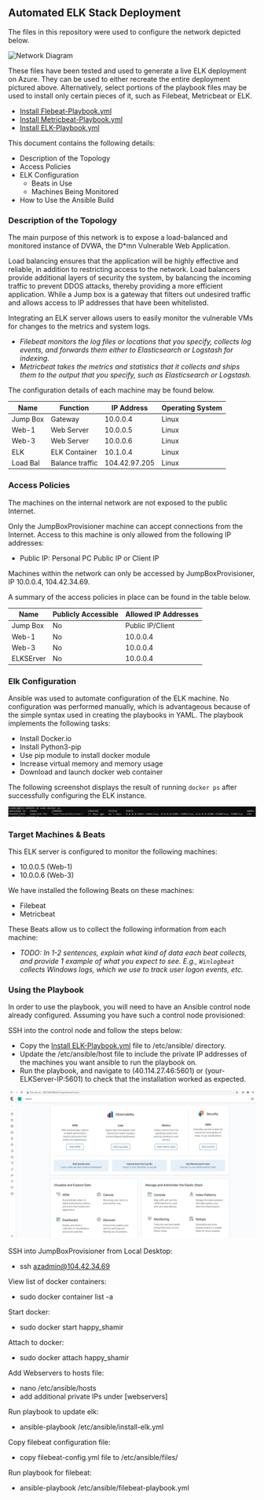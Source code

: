 ## Automated ELK Stack Deployment
 
The files in this repository were used to configure the network depicted below.
 
![Network Diagram](https://user-images.githubusercontent.com/81546221/134252735-f87d4fe8-2239-4974-acb5-cec1795d2aec.JPG)
 
These files have been tested and used to generate a live ELK deployment on Azure. They can be used to either recreate the entire deployment pictured above. Alternatively, select portions of the playbook files may be used to install only certain pieces of it, such as Filebeat, Metricbeat or ELK.
 
  - [Install Flebeat-Playbook.yml](https://github.com/dgriffin21/Cloud-Secuity-Azure-Project-1/blob/main/Ansible/Filebeat-Playbook)
  - [Install Metricbeat-Playbook.yml](https://github.com/dgriffin21/Cloud-Secuity-Azure-Project-1/blob/main/Ansible/Metricbeat-Playbook.yml)
  - [Install ELK-Playbook.yml](https://github.com/dgriffin21/Cloud-Secuity-Azure-Project-1/blob/main/Ansible/ELK-Playbook.yml) 
  
This document contains the following details:
- Description of the Topology
- Access Policies
- ELK Configuration
  - Beats in Use
  - Machines Being Monitored
- How to Use the Ansible Build
 
 
### Description of the Topology
 
The main purpose of this network is to expose a load-balanced and monitored instance of DVWA, the D*mn Vulnerable Web Application.
 
Load balancing ensures that the application will be highly effective and reliable, in addition to restricting access to the network. Load balancers provide additional layers of security the system, by balancing the incoming traffic to prevent DDOS attacks, thereby 
providing a more efficient application. While a Jump box is a gateway that filters out undesired traffic and allows access to IP addresses that have been whitelisted.
 
 
Integrating an ELK server allows users to easily monitor the vulnerable VMs for changes to the metrics and system logs.
- _Filebeat monitors the log files or locations that you specify, collects log events, and forwards them either to Elasticsearch or Logstash for indexing._
- _Metricbeat takes the metrics and statistics that it collects and ships them to the output that you specify, such as Elasticsearch or Logstash._
 
The configuration details of each machine may be found below.

| Name     | Function      | IP Address   | Operating System |
|----------|---------------|--------------|------------------|
| Jump Box | Gateway       | 10.0.0.4     | Linux            |
| Web-1    | Web Server    | 10.0.0.5     | Linux            |
| Web-3    | Web Server    | 10.0.0.6     | Linux            |
| ELK      | ELK Container | 10.1.0.4     | Linux            |
| Load Bal |Balance traffic| 104.42.97.205| Linux            |
 
### Access Policies
 
The machines on the internal network are not exposed to the public Internet.
 
Only the JumpBoxProvisioner machine can accept connections from the Internet. Access to this machine is only allowed from the following IP addresses:
- Public IP: Personal PC Public IP or Client IP
 
Machines within the network can only be accessed by JumpBoxProvisioner, IP 10.0.0.4, 104.42.34.69.

 
A summary of the access policies in place can be found in the table below.
 
| Name     | Publicly Accessible | Allowed IP Addresses |
|----------|---------------------|----------------------|
| Jump Box | No                  | Public IP/Client     |
| Web-1    | No                  | 10.0.0.4             |
| Web-3    | No                  | 10.0.0.4             |
| ELKSErver| No                  | 10.0.0.4             |

### Elk Configuration
 
Ansible was used to automate configuration of the ELK machine. No configuration was performed manually, which is advantageous because of the simple syntax used in creating the playbooks in YAML. The playbook implements the 
following tasks: 

- Install Docker.io
- Install Python3-pip 
- Use pip module to install docker module
- Increase virtual memory and memory usage
- Download and launch docker web container

 The following screenshot displays the result of running `docker ps` after successfully configuring the ELK instance.
 
![ELK Container Sucess](https://github.com/dgriffin21/Cloud-Secuity-Azure-Project-1/blob/main/Images/Docker_ELK_Container.JPG)
 
### Target Machines & Beats
This ELK server is configured to monitor the following machines:
- 10.0.0.5 (Web-1)
- 10.0.0.6 (Web-3) 
 
We have installed the following Beats on these machines:
- Filebeat
- Metricbeat
 
These Beats allow us to collect the following information from each machine:
- _TODO: In 1-2 sentences, explain what kind of data each beat collects, and provide 1 example of what you expect to see. E.g., `Winlogbeat` collects Windows logs, which we use to track user logon events, etc._
 
### Using the Playbook
In order to use the playbook, you will need to have an Ansible control node already configured. Assuming you have such a control node provisioned:
 
SSH into the control node and follow the steps below:
- Copy the [Install ELK-Playbook.yml](https://github.com/dgriffin21/Cloud-Secuity-Azure-Project-1/blob/main/Ansible/ELK-Playbook.yml) file to /etc/ansible/ directory.
- Update the /etc/ansible/host file to include the private IP addresses of the machines you want ansible to run the playbook on.
- Run the playbook, and navigate to (40.114.27.46:5601) or (your-ELKServer-IP:5601) to check that the installation worked as expected.

![ELK Dashboard](https://github.com/dgriffin21/Cloud-Secuity-Azure-Project-1/blob/main/Images/ELK-Dashboard.JPG)
 
SSH into JumpBoxProvisioner from Local Desktop: 

- ssh azadmin@104.42.34.69
    
View list of docker containers: 
- sudo docker container list -a
    
  
Start docker: 
- sudo docker start happy_shamir
    
  
Attach to docker: 
- sudo docker attach happy_shamir
    
  
Add Webservers to hosts file: 
- nano /etc/ansible/hosts
- add additional private IPs under [webservers]
    
  
Run playbook to update elk: 
- ansible-playbook /etc/ansible/install-elk.yml
    
  
Copy filebeat configuration file: 
- copy filebeat-config.yml file to /etc/ansible/files/
    
Run playbook for filebeat: 
- ansible-playbook /etc/ansible/filebeat-playbook.yml
